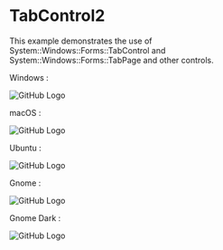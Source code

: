 # TabControl2

This example demonstrates the use of System::Windows::Forms::TabControl and System::Windows::Forms::TabPage and other controls.

Windows :

![GitHub Logo](../../../docs/Pictures/Examples/Forms/TabControl2W.png)

macOS :

![GitHub Logo](../../../docs/Pictures/Examples/Forms/TabControl2M.png)

Ubuntu :

![GitHub Logo](../../../docs/Pictures/Examples/Forms/TabControl2U.png)

Gnome :

![GitHub Logo](../../../docs/Pictures/Examples/Forms/TabControl2G.png)

Gnome Dark :

![GitHub Logo](../../../docs/Pictures/Examples/Forms/TabControl2GD.png)
